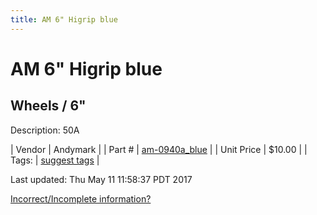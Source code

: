 ```yaml
---
title: AM 6" Higrip blue
---
```


# AM 6" Higrip blue
## Wheels / 6"
Description: 	50A 

| Vendor | Andymark | 
| Part # | [am-0940a_blue](http://www.andymark.com/product-p/am-0940a_Blue.htm) | 
| Unit Price | $10.00 | 
| Tags: | [suggest tags](https://docs.google.com/forms/d/e/1FAIpQLSeWyY8v3RgOty-MyWmh9U0iivNYN_molChYyS-0U-o-kOAv_g/viewform) | 

Last updated: Thu May 11 11:58:37 PDT 2017

 [Incorrect/Incomplete information?](https://docs.google.com/forms/d/e/1FAIpQLSeWyY8v3RgOty-MyWmh9U0iivNYN_molChYyS-0U-o-kOAv_g/viewform)